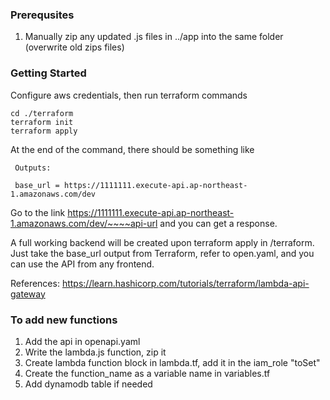 ### Prerequsites 
1.  Manually zip any updated .js files in ../app into the same folder (overwrite old zips files)

### Getting Started
Configure aws credentials, then run terraform commands
```
cd ./terraform
terraform init 
terraform apply   
```

At the end of the command, there should be something like
```
 Outputs:
 
 base_url = https://1111111.execute-api.ap-northeast-1.amazonaws.com/dev 
```
Go to the link
https://1111111.execute-api.ap-northeast-1.amazonaws.com/dev/~~~~api-url
and you can get a response. 

A full working backend will be created upon terraform apply in /terraform.
Just take the base_url output from Terraform, refer to open.yaml, and you can use the API from any frontend.   

References:
https://learn.hashicorp.com/tutorials/terraform/lambda-api-gateway


### To add new functions 
1. Add the api in openapi.yaml
2. Write the lambda.js function, zip it
3. Create lambda function block in lambda.tf, add it in the iam_role "toSet"
4. Create the function_name as a variable name in variables.tf
5. Add dynamodb table if needed

